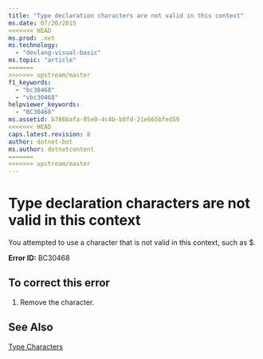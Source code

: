 ```yaml
---
title: "Type declaration characters are not valid in this context"
ms.date: 07/20/2015
<<<<<<< HEAD
ms.prod: .net
ms.technology: 
  - "devlang-visual-basic"
ms.topic: "article"
=======
>>>>>>> upstream/master
f1_keywords: 
  - "bc30468"
  - "vbc30468"
helpviewer_keywords: 
  - "BC30468"
ms.assetid: b786bafa-95e0-4c4b-b8fd-21e665bfed59
<<<<<<< HEAD
caps.latest.revision: 8
author: dotnet-bot
ms.author: dotnetcontent
=======
>>>>>>> upstream/master
---
```

# Type declaration characters are not valid in this context
You attempted to use a character that is not valid in this context, such as $.  
  
 **Error ID:** BC30468  
  
## To correct this error  
  
1.  Remove the character.  
  
## See Also  
 [Type Characters](../../visual-basic/programming-guide/language-features/data-types/type-characters.md)
